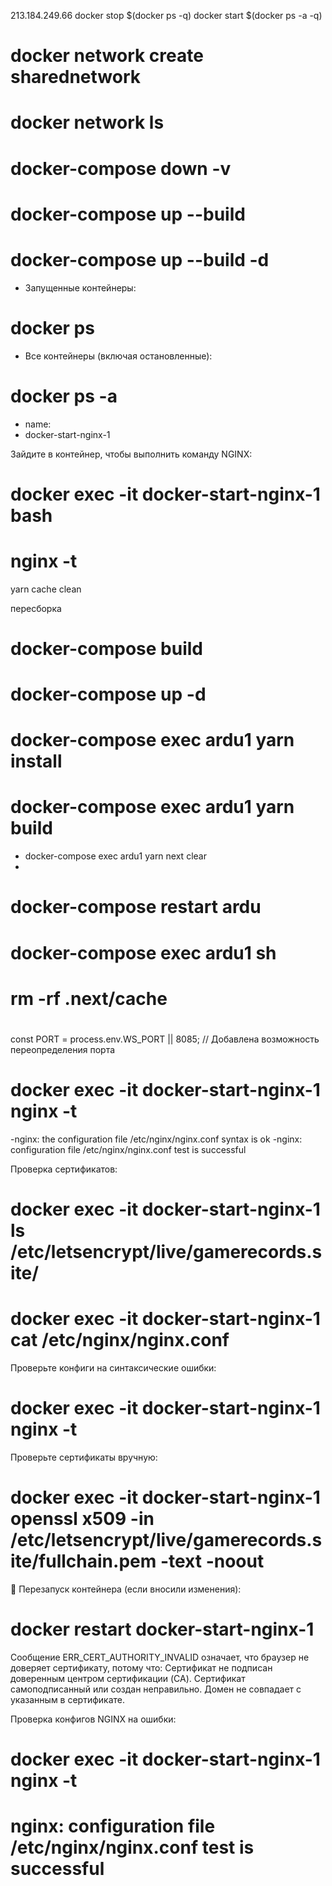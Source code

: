 213.184.249.66
docker stop $(docker ps -q)
docker start $(docker ps -a -q)

# docker network create sharednetwork
# docker network ls
# docker-compose down -v
# docker-compose up --build
# docker-compose up --build -d
- Запущенные контейнеры: 
# docker ps

- Все контейнеры (включая остановленные): 
# docker ps -a

- name:
- docker-start-nginx-1

Зайдите в контейнер, чтобы выполнить команду NGINX:
# docker exec -it docker-start-nginx-1 bash
# nginx -t

yarn cache clean

пересборка
# docker-compose build
# docker-compose up -d
# docker-compose exec ardu1 yarn install
# docker-compose exec ardu1 yarn build
- docker-compose exec ardu1 yarn next clear
- 
# docker-compose restart ardu

# #################
# docker-compose exec ardu1 sh
# rm -rf .next/cache
# #################

const PORT = process.env.WS_PORT || 8085; // Добавлена возможность переопределения порта

# docker exec -it docker-start-nginx-1 nginx -t
-nginx: the configuration file /etc/nginx/nginx.conf syntax is ok
-nginx: configuration file /etc/nginx/nginx.conf test is successful

Проверка сертификатов:
# docker exec -it docker-start-nginx-1 ls /etc/letsencrypt/live/gamerecords.site/
# docker exec -it docker-start-nginx-1 cat /etc/nginx/nginx.conf
Проверьте конфиги на синтаксические ошибки:
# docker exec -it docker-start-nginx-1 nginx -t
Проверьте сертификаты вручную:
# docker exec -it docker-start-nginx-1 openssl x509 -in /etc/letsencrypt/live/gamerecords.site/fullchain.pem -text -noout

📌 Перезапуск контейнера (если вносили изменения):
# docker restart docker-start-nginx-1


Сообщение ERR_CERT_AUTHORITY_INVALID означает, что браузер не доверяет сертификату, потому что:
Сертификат не подписан доверенным центром сертификации (CA).
Сертификат самоподписанный или создан неправильно.
Домен не совпадает с указанным в сертификате.


Проверка конфигов NGINX на ошибки:
# docker exec -it docker-start-nginx-1 nginx -t
# nginx: configuration file /etc/nginx/nginx.conf test is successful

